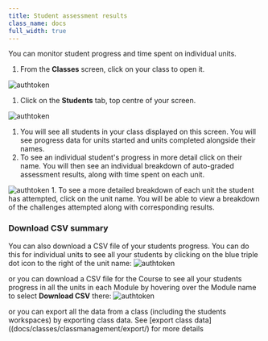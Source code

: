 ```yaml
---
title: Student assessment results
class_name: docs
full_width: true
---
```

You can monitor student progress and time spent on individual units.  

1. From the **Classes** screen, click on your class to open it. 
<img alt="authtoken" src="/img/docs/monitor_students/year10class.png" class="simple"/>

1. Click on the **Students** tab, top centre of your screen.
<img alt="authtoken" src="/img/docs/monitor_students/studentstab.png" class="simple"/>

1. You will see all students in your class displayed on this screen. You will see progress data for units started and units completed alongside their names. 
1. To see an individual student's progress in more detail click on their name. You will then see an individual breakdown of auto-graded assessment results, along with time spent on each unit. 
<img alt="authtoken" src="/img/docs/monitor_students/breakdown.png" class="simple"/>
1. To see a more detailed breakdown of each unit the student has attempted, click on the unit name. You will be able to view a breakdown of the challenges attempted along with corresponding results.

<a name="downloadcsv"></a>
### Download CSV summary

You can also download a CSV file of your students progress. You can do this for individual units to see all your students by clicking on the blue triple dot icon to the right of the unit name:
<img alt="authtoken" src="/img/docs/downloadcsv_unit.png" class="simple"/>

or you can download a CSV file for the Course to see all your students progress in all the units in each Module by hovering over the Module name to select **Download CSV** there: 
<img alt="authtoken" src="/img/docs/downloadcsv_module.png" class="simple"/>

or you can export all the data from a class (including the students workspaces) by exporting class data. See [export class data]((docs/classes/classmanagement/export/) for more details

